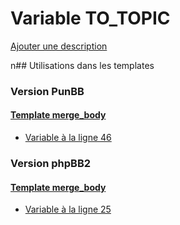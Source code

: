 # Variable TO_TOPIC
[Ajouter une description](https://fa-tvars.appspot.com/TO_TOPIC)

n## Utilisations dans les templates

### Version PunBB

#### [Template merge_body](punbb/merge_body.md)
* [Variable à la ligne 46](../punbb/merge_body.tpl#L46)

### Version phpBB2

#### [Template merge_body](subsilver/merge_body.md)
* [Variable à la ligne 25](../subsilver/merge_body.tpl#L25)